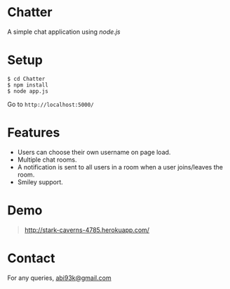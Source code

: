 Chatter
=======

A simple chat application using *node.js*

Setup
=======

    $ cd Chatter
    $ npm install
    $ node app.js
  
Go to `http://localhost:5000/`

Features
=======
- Users can choose their own username on page load.
- Multiple chat rooms.
- A notification is sent to all users in a room when a user joins/leaves the room.
- Smiley support.


Demo
=======
> http://stark-caverns-4785.herokuapp.com/

Contact
=======
For any queries, abi93k@gmail.com

